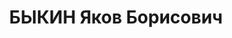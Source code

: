 ---
title: БЫКИН Яков Борисович
description: 'Род. в 1888, Белоруссия, еврей, обр.: высшее, член ВКП(б). В 1922 -
  1925 гг. - ответственный (первый) секретарь Воронежского губкома РКП(б). Первый
  секретарь Башкирского обкома ВКП(б).

  Арестован 16.10.1937. Обв. в совершении преступлений, предусмотренных ст. ст. 58-1а,
  58-8, 58-11 УК РСФСР. Приговор: ВК ВС СССР, 10.02.1938 – ВМН. Расстрелян 10.02.1938,
  в Москве.

  Реабилитирован март 1956'
---